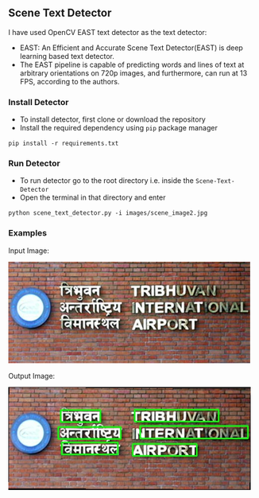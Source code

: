 ## Scene Text Detector
I have used OpenCV EAST text detector as the text detector:
 - EAST: An Efficient and Accurate Scene Text Detector(EAST) is deep learning based text detector.
 - The EAST pipeline is capable of predicting words and lines of text at arbitrary orientations on 720p images, and furthermore, can run at 13 FPS, according to the authors.

### Install Detector
- To install detector, first clone or download the repository
- Install the required dependency using `pip` package manager
```
pip install -r requirements.txt
```

### Run Detector
- To run detector go to the root directory i.e. inside the `Scene-Text-Detector`
- Open the terminal in that directory and enter 
```commandline
python scene_text_detector.py -i images/scene_image2.jpg
```

### Examples
Input Image:

<img src="./images/scene_image2.jpg">

Output Image:

<img src="./images/output_scene_image2.jpg">

